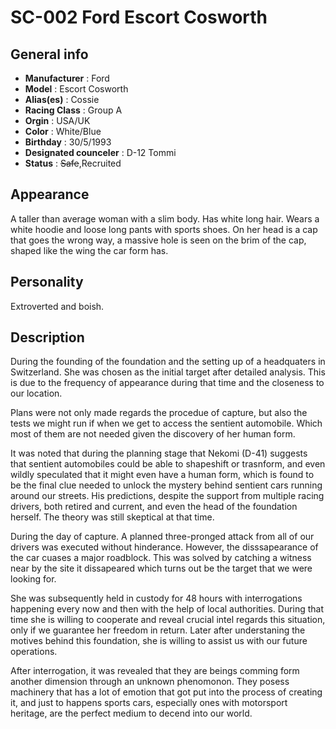 # SC-002 Ford Escort Cosworth

## General info

- **Manufacturer** : Ford
- **Model** : Escort Cosworth
- **Alias(es)** : Cossie
- **Racing Class** : Group A
- **Orgin** : USA/UK
- **Color** : White/Blue
- **Birthday** : 30/5/1993
- **Designated counceler** : D-12 Tommi
- **Status** : ~~Safe~~,Recruited 

## Appearance

A taller than average woman with a slim body. 
Has white long hair.
Wears a white hoodie and loose long pants with sports shoes.
On her head is a cap that goes the wrong way, a massive hole is seen on the brim of the cap, shaped like the wing the car form has.

## Personality

Extroverted and boish.

## Description

During the founding of the foundation and the setting up of a headquaters in Switzerland.
She was chosen as the initial target after detailed analysis.
This is due to the frequency of appearance during that time and the closeness to our location.

Plans were not only made regards the procedue of capture, but also the tests we might run if when we get to access the sentient automobile.
Which most of them are not needed given the discovery of her human form.

It was noted that during the planning stage that Nekomi (D-41) suggests that sentient automobiles could be able to shapeshift or trasnform, and even wildly speculated that it might even have a human form, which is found to be the final clue needed to unlock the mystery behind sentient cars running around our streets.
His predictions, despite the support from multiple racing drivers, both retired and current, and even the head of the foundation herself.
The theory was still skeptical at that time.

During the day of capture. A planned three-pronged attack from all of our drivers was executed without hinderance.
However, the disssapearance of the car cuases a major roadblock.
This was solved by catching a witness near by the site it dissapeared which turns out be the target that we were looking for.

She was subsequently held in custody for 48 hours with interrogations happening every now and then with the help of local authorities.
During that time she is willing to cooperate and reveal crucial intel regards this situation, only if we guarantee her freedom in return.
Later after understaning the motives behind this foundation, she is willing to assist us with our future operations.

After interrogation, it was revealed that they are beings comming form another dimension through an unknown phenomonon.
They posess machinery that has a lot of emotion that got put into the process of creating it, and just to happens sports cars, especially ones with motorsport heritage, are the perfect medium to decend into our world.

